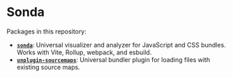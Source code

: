 # Sonda

Packages in this repository:

- [**`sonda`**](./packages/sonda/README.md): Universal visualizer and analyzer for JavaScript and CSS bundles. Works with Vite, Rollup, webpack, and esbuild.
- [**`unplugin-sourcemaps`**](./packages/unplugin-sourcemaps/README.md): Universal bundler plugin for loading files with existing source maps.
